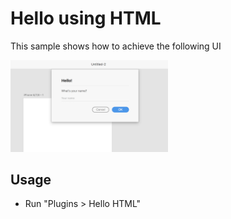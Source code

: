 # Hello using HTML

This sample shows how to achieve the following UI

<img src="/.meta/readme-assets/ui-hello-html-ui.png" width="50%" height="50%">

## Usage 
* Run "Plugins > Hello HTML"
